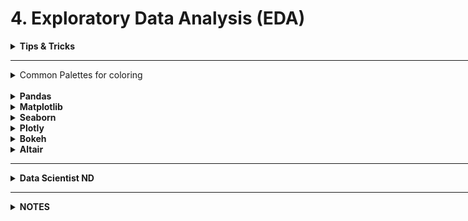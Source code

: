 <h1 id="4exploratorydataanalysiseda">4. Exploratory Data Analysis (EDA)</h1>

<div style='width:1000px;margin:auto'>
<details><summary><b>Tips & Tricks</b></summary>

<details><summary><b>AutoViz</b></summary>
<a href="https://github.com/AutoViML/AutoViz">Github</a>
<pre><code>conda create -n <your_env_name> python=3.7 anaconda
conda activate <your_env_name> # ON WINDOWS: `source activate <your_env_name>`
pip install autoviz
</code></pre>
<pre><code>from autoviz.AutoViz_Class import AutoViz_Class
AV = AutoViz_Class()

filename = ""
sep = ","
dft = AV.AutoViz(
    filename,
    sep=",",
    depVar="",
    dfte=None,
    header=0,
    verbose=0,
    lowess=False,
    chart_format="svg",
    max_rows_analyzed=150000,
    max_cols_analyzed=30,
)
'''
Notes:

AutoViz will visualize any sized file using a statistically valid sample.
COMMA is assumed as default separator in file. But you can change it.
Assumes first row as header in file but you can change it.
verbose option
if 0, display minimal information but displays charts on your notebook
if 1, print extra information on the notebook and also display charts
if 2, will not display any charts, it will simply save them in your local machine under AutoViz_Plots directory
'''
</code></pre>
 </details>

<details><summary>Multiple ways to get <b>Correlation of Continous Features with target</b> </summary>
<br>
<details><summary><b>Generate a colored table for correlation</b></summary>
<pre><code>#Features correlation
corr = train[continous_cols+['target']].corr()
corr.style.background_gradient(cmap='coolwarm').set_precision(2)
</code></pre>
<p><img src="imgs/20210428-225608.png" alt="" /></p>
</details>

<details><summary> <b>Better Correlation heatmap</b></summary>
<pre><code class="python language-python">def heatmap(x, y, **kwargs):
    if 'color' in kwargs:
        color = kwargs['color']
    else:
        color = [1]*len(x)

    if 'palette' in kwargs:
        palette = kwargs['palette']
        n_colors = len(palette)
    else:
        n_colors = 256 # Use 256 colors for the diverging color palette
        palette = sns.color_palette("Blues", n_colors) 

    if 'color_range' in kwargs:
        color_min, color_max = kwargs['color_range']
    else:
        color_min, color_max = min(color), max(color) # Range of values that will be mapped to the palette, i.e. min and max possible correlation

    def value_to_color(val):
        if color_min == color_max:
            return palette[-1]
        else:
            val_position = float((val - color_min)) / (color_max - color_min) # position of value in the input range, relative to the length of the input range
            val_position = min(max(val_position, 0), 1) # bound the position betwen 0 and 1
            ind = int(val_position * (n_colors - 1)) # target index in the color palette
            return palette[ind]

    if 'size' in kwargs:
        size = kwargs['size']
    else:
        size = [1]*len(x)

    if 'size_range' in kwargs:
        size_min, size_max = kwargs['size_range'][0], kwargs['size_range'][1]
    else:
        size_min, size_max = min(size), max(size)

    size_scale = kwargs.get('size_scale', 500)

    def value_to_size(val):
        if size_min == size_max:
            return 1 * size_scale
        else:
            val_position = (val - size_min) * 0.99 / (size_max - size_min) + 0.01 # position of value in the input range, relative to the length of the input range
            val_position = min(max(val_position, 0), 1) # bound the position betwen 0 and 1
            return val_position * size_scale
    if 'x_order' in kwargs: 
        x_names = [t for t in kwargs['x_order']]
    else:
        x_names = [t for t in sorted(set([v for v in x]))]
    x_to_num = {p[1]:p[0] for p in enumerate(x_names)}

    if 'y_order' in kwargs: 
        y_names = [t for t in kwargs['y_order']]
    else:
        y_names = [t for t in sorted(set([v for v in y]))]
    y_to_num = {p[1]:p[0] for p in enumerate(y_names)}

    plot_grid = plt.GridSpec(1, 15, hspace=0.2, wspace=0.1) # Setup a 1x10 grid
    ax = plt.subplot(plot_grid[:,:-1]) # Use the left 14/15ths of the grid for the main plot

    marker = kwargs.get('marker', 's')

    kwargs_pass_on = {k:v for k,v in kwargs.items() if k not in [
         'color', 'palette', 'color_range', 'size', 'size_range', 'size_scale', 'marker', 'x_order', 'y_order'
    ]}

    ax.scatter(
        x=[x_to_num[v] for v in x],
        y=[y_to_num[v] for v in y],
        marker=marker,
        s=[value_to_size(v) for v in size], 
        c=[value_to_color(v) for v in color],
        &lt;b&gt;kwargs_pass_on
    )
    ax.set_xticks([v for k,v in x_to_num.items()])
    ax.set_xticklabels([k for k in x_to_num], rotation=45, horizontalalignment='right')
    ax.set_yticks([v for k,v in y_to_num.items()])
    ax.set_yticklabels([k for k in y_to_num])

    ax.grid(False, 'major')
    ax.grid(True, 'minor')
    ax.set_xticks([t + 0.5 for t in ax.get_xticks()], minor=True)
    ax.set_yticks([t + 0.5 for t in ax.get_yticks()], minor=True)

    ax.set_xlim([-0.5, max([v for v in x_to_num.values()]) + 0.5])
    ax.set_ylim([-0.5, max([v for v in y_to_num.values()]) + 0.5])
    ax.set_facecolor('#F1F1F1')

    # Add color legend on the right side of the plot
    if color_min &lt; color_max:
        ax = plt.subplot(plot_grid[:,-1]) # Use the rightmost column of the plot

        col_x = [0]*len(palette) # Fixed x coordinate for the bars
        bar_y=np.linspace(color_min, color_max, n_colors) # y coordinates for each of the n_colors bars

        bar_height = bar_y[1] - bar_y[0]
        ax.barh(
            y=bar_y,
            width=[5]*len(palette), # Make bars 5 units wide
            left=col_x, # Make bars start at 0
            height=bar_height,
            color=palette,
            linewidth=0
        )
        ax.set_xlim(1, 2) # Bars are going from 0 to 5, so lets crop the plot somewhere in the middle
        ax.grid(False) # Hide grid
        ax.set_facecolor('white') # Make background white
        ax.set_xticks([]) # Remove horizontal ticks
        ax.set_yticks(np.linspace(min(bar_y), max(bar_y), 3)) # Show vertical ticks for min, middle and max
        ax.yaxis.tick_right() # Show vertical ticks on the right 


def corrplot(data, size_scale=500, marker='s'):
    corr = pd.melt(data.reset_index(), id_vars='index')
    corr.columns = ['x', 'y', 'value']
    heatmap(
        corr['x'], corr['y'],
        color=corr['value'], color_range=[-1, 1],
        palette=sns.diverging_palette(20, 220, n=256),
        size=corr['value'].abs(), size_range=[0,1],
        marker=marker,
        x_order=data.columns,
        y_order=data.columns[::-1],
        size_scale=size_scale
    )
</code></pre>

</details>

<details><summary> <b>Correlation of Continous Features with target</b> pd.corrwith() </summary>
<pre><code># Thanks a lot @dwin183287 for sharing this amazinf function!
background_color = "#f6f5f5"

fig = plt.figure(figsize=(12, 8), facecolor=background_color)
gs = fig.add_gridspec(1, 1)
ax0 = fig.add_subplot(gs[0, 0])

ax0.set_facecolor(background_color)
ax0.text(-1.1, 0.26, 'Correlation of Continuous Features with Target', fontsize=20, fontweight='bold', fontfamily='serif')
ax0.text(-1.1, 0.24, 'There is no features that pass 0.22 correlation with target', fontsize=13, fontweight='light', fontfamily='serif')

chart_df = pd.DataFrame(train_df[numerical_columns].corrwith(train_df['target']))
chart_df.columns = ['corr']
sns.barplot(x=chart_df.index, y=chart_df['corr'], ax=ax0, color=primary_blue, zorder=3, edgecolor='black', linewidth=1.5)
ax0.grid(which='major', axis='y', zorder=0, color='gray', linestyle=':', dashes=(1,5))
ax0.set_ylabel('')

for s in ["top","right", 'left']:
    ax0.spines[s].set_visible(False)

plt.show()
</code></pre>
<img src="./imgs/20210423-165108.png">
</details>

<details><summary>Plot the <b>Correlation b/w featues</b> in a <b>Graph</b> </summary>
<pre><code># Take the correlation b/w features
corr=train_p.corr()
indices = corr.index.values
cor_matrix = np.asmatrix(corr)
G = nx.from_numpy_matrix(cor_matrix)
G = nx.relabel_nodes(G,lambda x: indices[x])
G.edges(data=True)

### The Function to draw the graph
def corr_network(G, corr_direction, min_correlation):
    H = G.copy()

    for s1, s2, weight in G.edges(data=True):       
        if corr_direction == "positive":
            if weight["weight"] < 0 or weight["weight"] < min_correlation:
                H.remove_edge(s1, s2)
        else:
            if weight["weight"] >= 0 or weight["weight"] > min_correlation:
                H.remove_edge(s1, s2)
                
    edges,weights = zip(*nx.get_edge_attributes(H,'weight').items())
    
    weights = tuple([(1+abs(x))**2 for x in weights])
   
    d = dict(nx.degree(H))
    nodelist=d.keys()
    node_sizes=d.values()
    
    positions=nx.circular_layout(H)
    
    plt.figure(figsize=(15,15))

    nx.draw_networkx_nodes(H,positions,node_color='#d100d1',nodelist=nodelist,
                       node_size=tuple([x**3 for x in node_sizes]),alpha=0.8)

    nx.draw_networkx_labels(H, positions, font_size=8)

    if corr_direction == "positive":
        edge_colour = plt.cm.cool 
    else:
        edge_colour = plt.cm.Wistia
        
    nx.draw_networkx_edges(H, positions, edgelist=edges,style='solid',
                          width=weights, edge_color = weights, edge_cmap = edge_colour,
                          edge_vmin = min(weights), edge_vmax=max(weights))
    plt.axis('off')
    plt.show() 
    
### To Use the graph
corr_network(G, corr_direction="positive",min_correlation = 0.5)
</code></pre>
<p><img src="imgs/20210429-225028.png" alt="" /></p>
</details><br>

</details>

<details><summary> <b>Dark Mode</b></summary>
<a href="./5_eda/EDA dark mode.html">dark mode notebook</a>
</details>

<details><summary>How to make <b>beautiful Visualizations</b></summary>
<a href="./5_eda/how to make clean visualizations.html">Notebook</a>
</details>

<details><summary>Reduce  <b>the labels </b> in any axis plot</summary>
<pre>
<code># count different values/levels
cat10_freq = df_train.cat10.value_counts()
print(cat10_freq)

# and plot frequency distribution using log scale
fig, ax = plt.subplots(figsize=(12,4))
ax.plot(np.log10(cat10_freq))
ax.xaxis.set_major_locator(plt.MaxNLocator(20)) # reduce number of x-axis labels
plt.title('cat10 - Frequencies')
plt.ylabel('log10(Frequency)')
plt.grid()
plt.show()
</code>
</pre>
</details>

<details><summary>Plot a <b>Sparse</b> Matrix</summary><pre><code>fig = plt.figure()
plt.spy(A, markersize=0.10, aspect = 'auto')
fig.set_size_inches(8,6)
fig.savefig('doc_term_matrix.png', dpi=800)
</code></pre>
</details>

<details><summary><b>top & left ticks</b> in correlation matrix</summary><pre><code>f = plt.figure(figsize=(19, 15))
corrmat = train_features.corr()
plt.matshow(corrmat, fignum=f.number)
plt.xticks(range(train_features.shape[1]), train_features.columns, fontsize=3, rotation=50)
plt.yticks(range(train_features.shape[1]), train_features.columns, fontsize=3)
cb = plt.colorbar()
cb.ax.tick_params(labelsize=14)
</code></pre>
</details>

<details><summary>Draw an <b>Arrow and Text</b> on the figure</summary><pre><code>plt.annotate('Stationary Activities', xy=(-0.956, 17), xytext=(-0.9, 23), size=20, 
             va='center', ha='left', arrowprops=dict(arrowstyle='simple',
                                                     connectionstyle='arc3, rad=0.1'))
</code></pre>
</details>

<details><summary><b>Date Formatter</b> when plotting date feature</summary><pre><code>fig, ax = plt.subplots(figsize=(20, 10));
fig = sns.countplot(df.timestamp, ax=ax, edgecolor='k', hue=df.label);
X_dates = df['timestamp'].dt.strftime('%I:%M').sort_values().unique();
ax.xaxis.set_major_formatter(plt.FixedFormatter(X_dates));
plt.title('How many records per minute?', y=1.05);
plt.grid();
plt.xticks(rotation=70);
</code></pre>
</details>

<details><summary>Make <b>ylabel</b> Horizontal</summary>
<pre><code class="python language-python">plt.ylabel('Count', rotation=0, labelpad=30)
</code></pre>

</details>

<details><summary>Using <b>[xkcd]</b> Drawing plotting Style</summary><pre><code class="python language-python">with plt.xkcd():
    plt.plot(roc_curve[0], roc_curve[1]);
    plt.plot([0,1], [0,1])
    plt.xlabel('FPR'); plt.ylabel('TPR'); plt.title('test AUC = %f' % (auc)); plt.axis([-0.05,1.05,-0.05,1.05]);
</code></pre>
</details>

<details><summary><b>CDF</b> Plotting</summary>
<pre><code class="python language-python">df['height'].plot.hist(bins=200,
                 range=(50, 80),
                 alpha=.3,
                 color='red',
                 cumulative=True,
                 normed=True)
</code></pre>

</details>

<details><summary><b>Greatter Matrix by mean</b> for <b>Feature Engineering</b></summary>

<a href="file:///media/mosaab/Volume/Personal/Development/Courses%20Docs/Kaggle's%20Notebooks/0_My%20work/5_SpringLeaf%20Competition/EDA_Springleaf_screencast.html#Go-through"><b>Notebook</b></a> <pre><code class="python language-python">def autolabel(arrayA):
    '''
    label each colored square with the corresponding data value.
    If value &gt; 20, the text is in black, else in white.
    '''
    arrayA = np.array(arrayA)
    for i in range(arrayA.shape[0]):
        for j in range(arrayA.shape[1]):
            plt.text(j, i, "%.2f"%arrayA[i, j], ha='center', va='bottom', color='w')


def gt_matrix(df,feats,sz=16):
    a = []
    for i,c1 in enumerate(feats):
        b = [] 
        for j,c2 in enumerate(feats):
            mask = (~df[c1].isnull()) &amp; (~df[c2].isnull())
            if i&gt;=j:
                b.append((df.loc[mask,c1].values&gt;=df.loc[mask,c2].values).mean())
            else:
                b.append((df.loc[mask,c1].values&gt;df.loc[mask,c2].values).mean())

        a.append(b)

    plt.figure(figsize = (sz,sz))
    plt.imshow(a, interpolation = 'None', cmap='Spectral')
    _ = plt.xticks(range(len(feats)),feats,rotation = 90)
    _ = plt.yticks(range(len(feats)),feats,rotation = 0)
    autolabel(a)
</code></pre>

</details>


<details><summary> <b>Distrubtion of feature vs. row index</b></summary>

<a href="file:///media/mosaab/Volume/Courses/Computer%20Science/Advanced/Machine%20Learning/[FreeCoursesOnline.Me]%20Coursera%20-%20How%20to%20Win%20a%20Data%20Science%20Competition%20%20Learn%20from%20Top%20Kagglers/008.Exploratory%20data%20analysis/Ananomized%20Data%20&amp;%20Visualization.html#Distribution-of-X8-along-with-row-index:"><b>Example</b></a>  

<h4> 1. Without Class labeling</h4><pre><code class="python language-python">plt.figure(figsize=(16, 10))
plt.plot(train.x8, '.')
plt.xlabel('Row Index')
plt.ylabel('X8 Values')
plt.title('Distribution of X8 around row index')
</code></pre>

<h4> 2. With class labeling</h4>
<a href="file:///media/mosaab/Volume/Courses/Computer%20Science/Advanced/Machine%20Learning/[FreeCoursesOnline.Me]%20Coursera%20-%20How%20to%20Win%20a%20Data%20Science%20Competition%20%20Learn%20from%20Top%20Kagglers/008.Exploratory%20data%20analysis/Ananomized%20Data%20&amp;%20Visualization.html#Hue-with-Class-labels:"><b>Labeling example</b></a><pre><code class="python language-python">plt.figure(figsize=(16, 10))
plt.scatter(range(len(train.x8)), train.sort_values('y')['x8'], c=train.sort_values('y')['y'], cmap='viridis')
</code></pre>

</details>

<details><summary> <b>Features Grouping</b> for <b>Feature Engineering</b></summary>

<h4> 1. Clustering by KMeans</h4>
<a href="file:///media/mosaab/Volume/Courses/Computer%20Science/Advanced/Machine%20Learning/[FreeCoursesOnline.Me]%20Coursera%20-%20How%20to%20Win%20a%20Data%20Science%20Competition%20%20Learn%20from%20Top%20Kagglers/008.Exploratory%20data%20analysis/Ananomized%20Data%20&amp;%20Visualization.html#With-Clustering:"><b>Notebook</b></a><pre><code class="python language-python">from sklearn.cluster import KMeans

X = train.copy()

y = X['y']
X = X.drop('y', axis=1)

X = X.fillna(-999)

for col in train.columns[train.dtypes == 'object']:
    X[col] = X[col].factorize()[0]


kmeans = KMeans(n_clusters=7)
y_pred = kmeans.fit_predict(X)
</code></pre>
<pre><code class="python language-python">plt.figure(figsize=(16, 10))
sns.heatmap(X.corr(), cmap='viridis');
</code></pre>

<h4> 2. Clustering by Statistics</h4>
<a href="file:///media/mosaab/Volume/Courses/Computer%20Science/Advanced/Machine%20Learning/[FreeCoursesOnline.Me]%20Coursera%20-%20How%20to%20Win%20a%20Data%20Science%20Competition%20%20Learn%20from%20Top%20Kagglers/008.Exploratory%20data%20analysis/Ananomized%20Data%20&amp;%20Visualization.html#Clustering-Using-Statistics:"><b>Notebook</b></a>
<pre><code class="python language-python">plt.figure(figsize=(16, 8))
train.mean().sort_values().plot(style='.');
</code></pre>

</details>


<details><summary>From <b>Power Law Dist</b> to <b>Normal Disb.</b></summary>


<h4> Convert</h4><pre><code class="python language-python">#converting the values to log-values to chec for log-normal
import math
frame_with_durations_modified['log_times']=[math.log(i+1) for i in frame_with_durations_modified['trip_times'].values]
</code></pre>

<h4> Show the distribution</h4><pre><code class="python language-python">#pdf of log-values
sns.FacetGrid(frame_with_durations_modified,size=6) \
      .map(sns.kdeplot,"log_times") \
      .add_legend();
plt.show();
</code></pre>

<h4> Check the Q-Q plot.</h4><pre><code class="python language-python">import scipy
#Q-Q plot for checking if trip-times is log-normal
scipy.stats.probplot(frame_with_durations_modified['log_times'].values, plot=plt)
plt.show()
</code></pre>

</details>

<details><summary>Plot <b>Two Categorical Features</b> with sizes</summary>
<pre><code class="python language-python">def plot_categoricals(x, y, data, annotate=True):
    '''
    Plot counts of 2 categorical.
    Size is raw count for each grouping.
    Percentages are for a given value of y.
    '''

    # Raw counts.
    raw_counts = pd.DataFrame(data.groupby(y)[x].value_counts(normalize=False))
    raw_counts = raw_counts.rename(columns={x: 'raw_count'})

    # Calculate counts for each group of x and y.
    counts = pd.DataFrame(data.groupby(y)[x].value_counts(normalize=True))

    # Rename the column and reset the index.
    counts = counts.rename(columns={x: 'normalized_count'}).reset_index()
    counts['percent'] = 100 * counts['normalized_count']

    # Add the raw count
    counts['raw_count'] = list(raw_counts['raw_count'])

    plt.figure(figsize=(14, 10))
    # Scatter plot sized by percent.
    plt.scatter(counts[x], counts[y], edgecolor='k', color='lightgreen',
                s=100*np.sqrt(counts.raw_count), marker='o',
                alpha=.6, linewidth=1.5)

    # Annotate:
    if annotate:
        # Annotate the plot with text.
        for i, row in counts.iterrows():
            # Put text with appropriate offsets
            plt.annotate(xy=(row[x] - (1/counts[x].nunique()),
                             row[y] - (.15/counts[y].nunique())),
                         color='navy', s=f"{round(row['percent'], 1)}%")
    # Set tick marks
    plt.yticks(counts[y].unique())
    plt.xticks(counts[x].unique())

    # Transform min and max to evenly space in square root domain.
    sqr_min = int(np.sqrt(raw_counts.raw_count.min()))
    sqr_max = int(np.sqrt(raw_counts.raw_count.max()))

    # 5 sizes for legend
    msizes = list(range(sqr_min, sqr_max,
                        int((sqr_max - sqr_min)/5)))
    markers = []

    # Markers for legend
    for size in msizes:
        markers.append(plt.scatter([], [], s=100*size,
                                   label=f'{int(round(np.square(size)/100)*100)}',
                                   color='lightgreen',
                                   alpha=.6, edgecolor='k', linewidth=1.5))

    # Legend and formatting
    plt.legend(handles=markers, title='Counts',
               labelspacing=3, handletextpad=2,
               fontsize=16, loc=(1.10, .19))
    plt.annotate(f'* Size represents raw count while % for a given y value.',
                 xy=(0,1), xycoords='figure points', size=10)

    # Adjust axes limits.
    plt.xlim((counts[x].min() - (6 / counts[x].nunique()),
              counts[x].max() + (6 / counts[x].nunique())))
    plt.ylim((counts[y].min() - (4 / counts[y].nunique()), 
              counts[y].max() + (4 / counts[y].nunique())))
    plt.grid(None)
    plt.xlabel(f"{x}"); plt.ylabel(f"{y}"); plt.title(f"{y} vs {x}");
</code></pre>

<h4> 2. Example.</h4><pre><code class="python language-python">plot_categoricals('rez_esc', 'Target', data)
</code></pre>

</details>


<details><summary>Plot <b>How many Unique Values</b> In each column</summary>
<pre><code class="python language-python">color = sns.color_palette()[0]
ax = train.select_dtypes(np.int64)\
     .nunique()\
     .value_counts()\
     .sort_index()\
     .plot.bar(color=color, figsize=(8, 6), edgecolor='black', linewidth=2)
show_annotation(ax)
</code></pre>

</details>

<details><summary>Plot <b>Quantiles</b> on line chart</summary>

<img src="imgs/20191030-123738.png" width="1000" height='500' /><pre><code class="python language-python">plt.plot(tag_counts[:100], c='b')
plt.scatter(x=list(range(0, 100, 5)), y=tag_counts[0:100:5], c='orange', label='Quantiles with .05 intervals.')
plt.scatter(x=list(range(0,100,25)), y=tag_counts[0:100:25], c='m', label='Quantiles with .25 intevals.')

for x, y in zip(list(range(0, 100, 25)), tag_counts[0:100:25]):
    plt.annotate(s="{}, {})".format(x, y), xy=(x, y), xytext=(x-.05, y+500))
</code></pre>

</details>

<details><summary><b>Histogram</b> For all Numerical Values</summary>
<pre><code class="python language-python">train_df.hist(bins='auto', figsize=(18, 22), layout=(5, 2));
</code></pre>

</details>

<details><summary> Add <b>Spaces</b> b/w <b>height</b> and <b>width</b> for subplots</summary>
<pre><code class="python language-python">plt.subplots_adjust(wspace=.5, hspace=.5)
</code></pre>

</details>

<details><summary> Plot <b>3D</b> figures </summary>
<p style="margin: 0"><pre><code class="python language-python">from mpl_toolkits.mplot3d import Axes3D
import matplotlib.pyplot as plt

def plot_3d(x, y, z, df, cmap = plt.cm.seismic_r):
    """3D scatterplot of data in df"""

    fig = plt.figure(figsize = (10, 10))

    ax = fig.add_subplot(111, projection='3d')

    # 3d scatterplot
    ax.scatter(df[x], df[y],
               df[z], c = df[z], 
               cmap = cmap, s = 40)

    # Plot labeling
    ax.set_xlabel(x)
    ax.set_ylabel(y)
    ax.set_zlabel(z)

    plt.title('{} as function of {} and {}'.format(
               z, x, y), size = 18);

plot_3d('learning_rate', 'n_estimators', 'score', opt_hyp)
</code></pre>

</details>


<details><summary> Show <b>Annotations</b> on <b>bar chart [Horizontal, Vertical]</b> </summary>
<h4> Vertical Bar</h4><pre><code class="python language-python">def show_annotation(dist, n=5, total=None):
    sizes = [] # Get highest value in y
    for p in dist.patches:
        height = p.get_height()
        sizes.append(height)

        dist.text(p.get_x()+p.get_width()/2.,          # At the center of each bar. (x-axis)
               height+n,                            # Set the (y-axis)
               '{:1.2f}%'.format(height*100/total) if total else '{}'.format(height), # Set the text to be written
               ha='center', fontsize=14) 
    dist.set_ylim(0, max(sizes) * 1.15); # set y limit based on highest heights
</code></pre>
<h4> Example:</h4><pre><code class="python language-python">total = len(train)
plt.figure(figsize=(12, 6))

color = sns.color_palette()[0]
g = sns.countplot(x='target', data=train, color=color)
g.set_title('Target Distribution', fontsize=20)
g.set_xlabel('Target Values', fontsize=15)
g.set_ylabel('Count', fontsize=15)

show_annotation(g)
</code></pre>

<h4> Horizontal Bar</h4><pre><code>def show_annotations_horizontal(ax):
    sizes = []
    for p in ax.patches:
        width = p.get_width()
        sizes.append(width)
        percentage = f'{width:.2f}'
        x = p.get_x() + p.get_width() + 0.02
        y = p.get_y() + p.get_height()/2
        ax.annotate(percentage, (x, y))
        ax.set_xlim(0, max(sizes) * 1.15); # set x limit based on highest width
</code></pre>

</details>

<details><summary> <b>Increase Size of (plt.title)</b> </summary>

<pre><code class="python language-python">plt.title('Title here', size=20, y=1.06)
</code></pre><pre><code class="python language-python">plt.suptitle('Title here', fontsize=20)
</code></pre>

<h4> OOP Version</h4><pre><code class="python language-python">color = sns.color_palette()[0]
g = sns.countplot(x='target', data=train, color=color)
g.set_title('Target Distribution', fontsize=20)
g.set_xlabel('Target Values', fontsize=15)
g.set_ylabel('Count', fontsize=15)
</code></pre>

</details>

<details><summary> <b>Change Font Size of all plots</b> </summary>

<pre><code class="python language-python">plt.rcParams['font.size'] = 22
</code></pre>

</details>



<details><summary> <b>Color the edge of bar chart</b> </summary>
<pre><code class="python language-python">(app_train['DAYS_BIRTH']/-365).plot.hist(edgecolor='k', bins=30);
</code></pre><pre><code class="python language-python">plt.rcParams['font.size'] = 18
plt.rcParams['patch.edgecolor'] = 'k'
</code></pre>

</details>

<details><summary> Make <b>grid behind bar charts</b> </summary>

<pre><code class="python language-python">ax.grid(zorder=0)
ax.bar(range(len(y)), y, width=0.3, align='center', color='skyblue', zorder=3)
</code></pre>

</details>

<details><summary><b>KDE</b> plot b/w <b>feature</b> and <b>TARGET</b></summary>
<pre><code class="python language-python"># Modify it to be sutable for your needs.
def kde_target(var_name, df):

    # Calculate the correlation coefficient between the new variable and the target
    corr = df['TARGET'].corr(df[var_name])

    avg_repaid     = df.ix[df['TARGET']==0, var_name].median()
    avg_not_repaid = df.ix[df['TARGET']==1, var_name].median()

    plt.figure(figsize=(12, 6))

    sns.kdeplot(df.ix[df['TARGET']==0, var_name], label='target == 0', shade=True)
    sns.kdeplot(df[df['TARGET']==1][var_name], label='target == 1', shade=True)

    # LABEL THE PLOT
    plt.xlabel(var_name)
    plt.ylabel('Density')
    plt.title('%s Distribution' % var_name)
    plt.legend();

    print('~&gt; The correlation between %s and the TARGET is %.4f' % (var_name, corr))
    print('~&gt; The median value for loan that was not repaid = %.4f' % avg_not_repaid)
    print('~&gt; The median value for loan that was repaid = %.4f' % avg_repaid)
</code></pre>
</details>

<details><summary>Show the <b>Legend</b> outside of the plot</summary>
<pre><code class="python language-python"># To relocate the legend
plt.legend(bbox_to_anchor=(1.05, 1), loc=2, borderaxespad=0.)

# Note:
# ncol=1 (default) is another parameter, you can tweak to change the number of columns to fill in a raw in the legend.
</code></pre>
</details>
<details><summary>Add <b>Vertical</b> or <b>Horizontal</b> line in a plot</summary><pre><code># Vertical Line.
plt.axvline(x=np.mean(df.weight), color="red", label="mean")

# Horizontal Line.
plt.axhline(y=.5, color="red", label="something")
</code></pre>
</details>

</details>

<hr>

<details><summary>Common Palettes for coloring</summary>
<pre><code>### Print the colors in the palette
def custom_palette(custom_colors):
    customPalette = sns.set_palette(sns.color_palette(custom_colors))
    sns.palplot(sns.color_palette(custom_colors),size=0.8)
    plt.tick_params(axis='both', labelsize=0, length = 0)
    
pink = ["#861388","#E15A97","#EEABC4","#C799A6","#4B2840"]
blue = ["#C6EBBE","#A9DBB8","#5887FF","#55C1FF","#E9D2F4"]
custom_palette(pink)

</code></pre>
</details><br>
<details><summary><b>Pandas</b></summary><ul>
<li><b>df.plot.hist()</b>     histogram</li>

<li><b>df.plot.bar()</b>      bar chart</li>

<li><b>df.plot.barh()</b>     horizontal bar chart</li>

<li><b>df.plot.line()</b>     line chart</li>

<li><b>df.plot.area()</b>     area chart</li>

<li><b>df.plot.scatter()</b>  scatter plot</li>

<li><b>df.plot.box()</b>      box plot</li>

<li><b>df.plot.kde()</b>      kde plot</li>

<li><b>df.plot.hexbin()</b>   hexagonal bin plot</li>

<li><b>df.plot.pie()</b>      pie chart</li>
</ul>

<a href="file:///media/mosaab/Volume/Courses/Computer%20Science/Advanced/Machine%20Learning/Udemy/[%20FreeCourseWeb.com%20]%20Udemy%20-%20Python%20for%20Time%20Series%20Data%20Analysis/01.%20Introduction/UDEMY_TSA_FINAL/03-Pandas-Visualization/00-Pandas%20Built-in%20Data%20Visualization.html#Plot-Types"><b>Built-in Visualization</b></a> 
</details>

<details><summary><b>Matplotlib</b></summary><ul>
<li><a href="file:///media/mosaab/Volume/Personal/Development/Courses%20Docs/Data%20Science/3_Matplotlib%20/1_Matplotlib%20Concepts%20Lecture.html#Matplotlib-Overview-Lecture"><b>1. Matplotlib Concepts</b></a></li>

<li><a href="file:///media/mosaab/Volume/Personal/Development/Courses%20Docs/Data%20Science/3_Matplotlib%20/2_Advanced%20Matplotlib%20Concepts.html#Advanced-Matplotlib-Concepts-Lecture"><b>2. Advanced Concepts</b></a></li>
</ul>


</details>

<details><summary><b>Seaborn</b></summary><ul>
<li><a href="file:///media/mosaab/Volume/Personal/Development/Courses%20Docs/Data%20Science/4_Seaborn%20/1_Distribution%20Plots.html#Distribution-Plots"><b>1. Distrubtion Plots</b></a></li>

<li><a href="file:///media/mosaab/Volume/Personal/Development/Courses%20Docs/Data%20Science/4_Seaborn%20/2_Categorical%20Plots.html#Categorical-Data-Plots"><b>2. Categorical Data Plots</b></a></li>

<li><a href="file:///media/mosaab/Volume/Personal/Development/Courses%20Docs/Data%20Science/4_Seaborn%20/3_Matrix%20Plots.html#Matrix-Plots"><b>3. Matrix Plots</b></a></li>

<li><a href="file:///media/mosaab/Volume/Personal/Development/Courses%20Docs/Data%20Science/4_Seaborn%20/4_Regression%20Plots.html#Regression-Plots"><b>4. Regression Plots</b></a> </li>

<li><a href="file:///media/mosaab/Volume/Personal/Development/Courses%20Docs/Data%20Science/4_Seaborn%20/5_Grids.html#Grids"><b>5. Grids</b></a> </li>

<li><a href="file:///media/mosaab/Volume/Personal/Development/Courses%20Docs/Data%20Science/4_Seaborn%20/6_Style%20and%20Color.html#Style-and-Color"><b>6. Styles &amp; Coloring</b></a></li>


</ul>


</details>

<details><summary><b>Plotly</b></summary><ul>
<li><a href="file:///media/mosaab/Volume/Personal/Development/Courses%20Docs/Data%20Science/6_Plotly%20&amp;%20Cufflinks%20-%20Data%20Visualization/1_Plotly%20and%20Cufflinks.html#Plotly-and-Cufflinks"><b>Plotly &amp; Cufflinks</b></a> </li>
<li><a href="file:///media/mosaab/Volume/Personal/Development/Courses%20Docs/Kaggle's%20Notebooks/10_Plotly_tutorials/Notebook.html#INTRODUCTION"><b>Plotly Tutorials</b></a> </li> 

<li><details><summary><b>Scatter plot</b> - Plotly Express</summary><pre><code>import plotly.express as px

# Create a scatter plot.
fig = px.scatter(data, x='gdp', y='co2', animation_frame='year', animation_group='country', color='region', hover_name='country', facet_col='region', width=1579, height=400, log_x=True, size_max=45, range_x=[xmin, xmax], range_y=[ymin, ymax])

fig.show()
</code></pre>
</details></li>
<li><details><summary><b>Geographic</b> - Code 3 Alpha</summary><pre><code>import plotly.express as px
fig = px.choropleth(internet_usage_2016,
                    locations="Code",
                    color="Individuals using the Internet (% of population)",
                    hover_name="Country",
                    color_continuous_scale=px.colors.sequential.Plasma)
fig.update_layout(
    title_text="Internet Usage across the world (% population) - 2016",
    # geo_scope='africa'
    geo = dict(projection={'type': 'natural earth'})
)
fig.show()
</code></pre>
</details></li>
<li><details><summary><b>Geographic</b> - Lat & Lon - Scatter</summary><pre><code>import plotly.graph_objects as go

fig = go.Figure(data=go.Scattergeo(
                 lon=df['LON'],
                 lat=df['LAT'],
                 text=df['street_addr'], # Value to be displied when hovering
                 mode='markers',
                 ))
fig.update_layout(title='Walmart stores across world',
                geo_scope='usa')
fig.show()
</code></pre>
</details></li>
</ul></details>

<details><summary><b>Bokeh</b></summary><ul>
There are files inside eda_file, wait until you read the book about bokeh, then start documenting.
</ul></details>

<details><summary><b>Altair</b></summary><ul>
<li><a href="./5_eda/01-alt-Iris-Demo.html"><b>IRIS Demo</b></a> </li>
<li><a href="./5_eda/01-Cars-Demo.html"><b>Car Demo</b></a> </li>
<li><a href="./5_eda/02-Simple-Charts.html"><b></b>Simple Charts</a> </li>
<li><a href="./5_eda/03-Binning-and-aggregation.html"><b>Binning & Aggregation</b></a> </li>
<li><a href="./5_eda/04-Compound-charts.html"><b>Compound Charts</b></a> </li>
<li><a href="./5_eda/06-Selections.html"><b>Selections</b></a> </li>
<li><a href="./5_eda/07-Transformations.html"><b>Transformations</b></a> </li>
<li><a href="./5_eda/08-Configuration.html"><b>Configuration</b></a> </li>
<li><a href="./5_eda/09-Geographic-plots.html"><b>Geographic Plots</b></a> </li>
</ul></details>
<hr>

<details><summary><b>Data Scientist ND</b></summary>

<h4>1. Uni-Variate Visualization:</h4> 

<ul>
<li><a href="file:///media/mosaab/Volume/Personal/Development/Courses%20Docs/Data%20Scientist%20ND/html/1_Univariate%20Visualization/1_Bar%20Chart.html#Bar-Chart"><b>Bar</b> Chart</a> </li>

<li><a href="file:///media/mosaab/Volume/Personal/Development/Courses%20Docs/Data%20Scientist%20ND/html/1_Univariate%20Visualization/2_Pie%20Chart.html#Pie-Chart"><b>Pie</b> Chart</a> </li>

<li><a href="file:///media/mosaab/Volume/Personal/Development/Courses%20Docs/Data%20Scientist%20ND/html/1_Univariate%20Visualization/3_Histograms.html#Histograms-Using-Matplotlib"><b>Histograms</b> Using Matplotlib</a> </li>

<li><a href="file:///media/mosaab/Volume/Courses/Computer%20Science/Advanced/Machine%20Learning/Udacity/Udacity%20-%20Data%20Scientist%20Nanodegree%20nd025%20v1.0.0/Part%2008-Module%2001-Lesson%2003_Univariate%20Exploration%20of%20Data/16.%20Extra%20Kernel%20Density%20Estimation.html"><b>Kernal Density Estimation (KDE)</b></a></li>

<li><a href="file:///media/mosaab/Volume/Courses/Computer%20Science/Advanced/Machine%20Learning/Udacity/Udacity%20-%20Data%20Scientist%20Nanodegree%20nd025%20v1.0.0/Part%2008-Module%2001-Lesson%2003_Univariate%20Exploration%20of%20Data/17.%20Extra%20Waffle%20Plots.html"><b>Waffle</b> Plots</a> </li>
</ul>

<h4>2. Bi-Variate Visualization:</h4>

<ul>
<li><a href="file:///media/mosaab/Volume/Personal/Development/Courses%20Docs/Data%20Scientist%20ND/html/2_Bivariate%20Visualization/1_Scatter%20Plot.html#Scatter-Plot-using-Matplotlib"><b>Scatter</b> Plot.</a></li>
<li><a href="file:///media/mosaab/Volume/Personal/Development/Courses%20Docs/Data%20Scientist%20ND/html/2_Bivariate%20Visualization/2_HeatMap.html#Heat-Map-using-Matplotlib"><b>Heat Map</b></a></li>

<li><a href="file:///media/mosaab/Volume/Personal/Development/Courses%20Docs/Data%20Scientist%20ND/html/2_Bivariate%20Visualization/3_Violin%20Plot.html#Violin-Plot-using-Seaborn"><b>Violin</b> Plot</a></li>

<li><a href="file:///media/mosaab/Volume/Personal/Development/Courses%20Docs/Data%20Scientist%20ND/html/2_Bivariate%20Visualization/4_Box%20Plot.html#Box-Plot-vs.-Violin-Plot"><b>Box</b> Plot</a></li>

<li><a href="file:///media/mosaab/Volume/Personal/Development/Courses%20Docs/Data%20Scientist%20ND/html/2_Bivariate%20Visualization/5_Clustered%20Bar%20Chart.html#Clustered-Bar-+-Heatmap"><b>Clustered Bar</b> Chart</a></li>

<li><a href="file:///media/mosaab/Volume/Personal/Development/Courses%20Docs/Data%20Scientist%20ND/html/2_Bivariate%20Visualization/6_Facet%20Grid.html#Faced-Grid"><b>Facet Grid</b></a></li>

<li><a href="file:///media/mosaab/Volume/Personal/Development/Courses%20Docs/Kaggle's%20Notebooks/3_Home%20Credit%20Loans/1_Start%20Here:%20A%20Gentle%20Introduction.html#Pairs-Plot"><b>Sweet Pair Grid</b></a></li>

<li><a href="file:///media/mosaab/Volume/Personal/Development/Courses%20Docs/Data%20Scientist%20ND/html/2_Bivariate%20Visualization/7_Adapted%20Bar%20Chart.html#Adapted-Bar-Chart"><b>Adapted Bar</b> Chart,  <b>Point</b> Chart</a></li>

<li><a href="file:///media/mosaab/Volume/Courses/Computer%20Science/Advanced/Machine%20Learning/Udacity/Udacity%20-%20Data%20Scientist%20Nanodegree%20nd025%20v1.0.0/Part%2008-Module%2001-Lesson%2004_Bivariate%20Exploration%20of%20Data/16.%20Extra%20Q-Q%20Plots.html"><b>Q-Q</b> Plot: Used to check normal distribution.</a></li>

<li><a href="file:///media/mosaab/Volume/Courses/Computer%20Science/Advanced/Machine%20Learning/Udacity/Udacity%20-%20Data%20Scientist%20Nanodegree%20nd025%20v1.0.0/Part%2008-Module%2001-Lesson%2004_Bivariate%20Exploration%20of%20Data/17.%20Extra%20Swarm%20Plots.html"><b>Swarm</b> Plot</a></li>

<li><a href="file:///media/mosaab/Volume/Courses/Computer%20Science/Advanced/Machine%20Learning/Udacity/Udacity%20-%20Data%20Scientist%20Nanodegree%20nd025%20v1.0.0/Part%2008-Module%2001-Lesson%2004_Bivariate%20Exploration%20of%20Data/18.%20Extra%20Rug%20and%20Strip%20Plots.html"><b>Rug</b> and <b>Strip</b> Plot</a></li>

<li><a href="file:///media/mosaab/Volume/Courses/Computer%20Science/Advanced/Machine%20Learning/Udacity/Udacity%20-%20Data%20Scientist%20Nanodegree%20nd025%20v1.0.0/Part%2008-Module%2001-Lesson%2004_Bivariate%20Exploration%20of%20Data/19.%20Extra%20Stacked%20Plots.html"><b>Stacked</b> Plots</a></li>

<li><a href="file:///media/mosaab/Volume/Courses/Computer%20Science/Advanced/Machine%20Learning/Udacity/Udacity%20-%20Data%20Scientist%20Nanodegree%20nd025%20v1.0.0/Part%2008-Module%2001-Lesson%2004_Bivariate%20Exploration%20of%20Data/20.%20Extra%20Ridgeline%20Plots.html"><b>Ridgeline</b> Plot</a></li>

<li><details><summary><b>catplot</b></summary><pre><code># Used as countplot for categorical feature with its count.
sns.catplot("cut", data=df, aspect=1.5, kind="count", color="b")
</code></pre>
</details></li>

<li><details><summary><b>lineplot</b></summary>
The solid line represent the mean of the y axis feature at the corresponding x coordinate.<br>The shaded area around the line plot shows the confidence interval for the y axis feature. (by default, seaborn set this to 95% confidence interval)<br><br>Line plots are great visualization techniques for scenarios where we have data that changes over time.<pre><code>ax = sns.lineplot(x="cat_col", y="num_col", data=df, ci=68)
</code></pre>
</details></li>

<li><details><summary><b>clustermap</b></summary>
We can can determine the similarity(distance) metrics by using (metric) parameter, and the possible values ["euclidean"(default), "manhattan", "correlation", ...]<pre><code>pd_pivoted = df.pivot("month", "year", "passenegers")

# We can cluster by "year" (row_cluster=False, col_cluster=True).
# We can cluster them by both "year" and "month".
# The following is clustered by "month".
ax = sns.clustermap(df_pivoted, col_cluster=False, row_cluster=True, metric="euclidean")
</code></pre>

Appling linkage in Heatmaps:<br>
&nbsp;&nbsp;&nbsp;&nbsp;- If we define the distance b/w 2 clusters as the distance b/w the 2 points across the clusters <b>closest</b> to each other, the rule is called <b>single linkage</b>.<br>
&nbsp;&nbsp;&nbsp;&nbsp;- If the rule is to define the distance b/w 2 clusters as the distance b/w the points <b>farthest</b> from each other, it is called <b>complete linkage</b>.<br>
&nbsp;&nbsp;&nbsp;&nbsp;- If the rule is to define the distance as the <b>average</b> of all possible pairs of rows in the 2 clusters, it's called <b>average linkage</b>.<pre><code>sns.clustermap(df_pivoted, row_cluster=False, metric="correlation", method="single")
</code></pre>
</details></li>
</ul>

<h4>3. Multi-Variate Visualization:</h4>

<ul>
<li><a href="file:///media/mosaab/Volume/Personal/Development/Courses%20Docs/Data%20Scientist%20ND/html/3_Multivariate%20Visualization/1_Shape-Size-Color.html#1.-Shape"><b>Shape</b>, <b>Size</b>, and <b>Color</b></a> </li>

<li><a href="file:///media/mosaab/Volume/Personal/Development/Courses%20Docs/Data%20Scientist%20ND/html/3_Multivariate%20Visualization/2_Facet%202d.html#Faceting-in-col"><b>Facet 2d</b> Chart</a> </li>

<li><a href="file:///media/mosaab/Volume/Personal/Development/Courses%20Docs/Data%20Scientist%20ND/html/3_Multivariate%20Visualization/3_Adaption%20of%20Bivariate.html#Adaption-of-Bi-Variate-Plots"><b>Adaption Bi-variante</b> Charts</a> </li>

<li><a href="file:///media/mosaab/Volume/Personal/Development/Courses%20Docs/Data%20Scientist%20ND/html/3_Multivariate%20Visualization/4_Plot%20Matices.html#Pair-Grid"><b>Plot Metrices</b></a> </li>
</ul>
</details>

<hr>

<details><summary><b>NOTES</b></summary><ul>
<details><summary><b>KDE</b></summary>
The kernel density estimation (KDE) is a non-parametric way to estimate the probability density function of a random variable. Usually, a KDE doesn't tell us anything more than what we can infer from the histogram itself. However, it is
helpful when comparing multiple histograms on the same plot.
</details>

<details><summary><b>Histogram</b></summary>

<ul>Three observations are important in a histogram:
<li>Which feature values are more frequent in the dataset. you may log() the data in order to inspect better.</li>
<li>How many peaks exist in the data (the peaks need to be further inspected for possible causes in the context of the data).</li>
<li>Whether there are any outliers in the data</li>
<li>df.hist() & sns.distplot()</li></ul>
</details>
</ul></details>
</div>